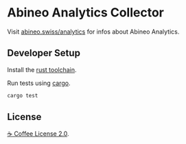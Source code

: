 # Abineo Analytics Collector

Visit [abineo.swiss/analytics](https://abineo.swiss/analytics) for infos about Abineo Analytics.

## Developer Setup

Install the [rust toolchain](https://rustup.rs).

Run tests using [cargo](https://rustup.rs/).

```sh
cargo test
```

## License

[☕ Coffee License 2.0](https://coffee-license.org/v2.0).
